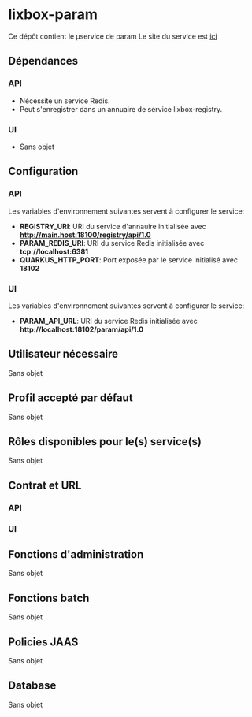 # lixbox-param

Ce dépôt contient le µservice de param
Le site du service est [ici](https://project-site.service.dev.lan/lixbox-param)


## Dépendances
### API
* Nécessite un service Redis.
* Peut s'enregistrer dans un annuaire de service lixbox-registry.  

### UI
* Sans objet

## Configuration 
### API
Les variables d'environnement suivantes servent à configurer le service:
* **REGISTRY_URI**: URI du service d'annauire initialisée avec **http://main.host:18100/registry/api/1.0**
* **PARAM_REDIS_URI**: URI du service Redis initialisée avec **tcp://localhost:6381**
* **QUARKUS_HTTP_PORT**: Port exposée par le service initialisé avec **18102**

### UI
Les variables d'environnement suivantes servent à configurer le service:
* **PARAM_API_URL**: URI du service Redis initialisée avec **http://localhost:18102/param/api/1.0**

## Utilisateur nécessaire

Sans objet


## Profil accepté par défaut

Sans objet


## Rôles disponibles pour le(s) service(s)

Sans objet

## Contrat et URL
### API

### UI



## Fonctions d'administration

Sans objet
     

## Fonctions batch

Sans objet


## Policies JAAS

Sans objet


## Database

Sans objet